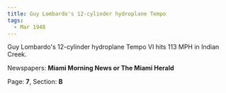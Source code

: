 ```yaml
---  
title: Guy Lombardo's 12-cylinder hydroplane Tempo  
tags:  
  - Mar 1948  
---  
```

  
Guy Lombardo's 12-cylinder hydroplane Tempo VI hits 113 MPH in Indian Creek.  
  
Newspapers: **Miami Morning News or The Miami Herald**  
  
Page: **7**, Section: **B** 
